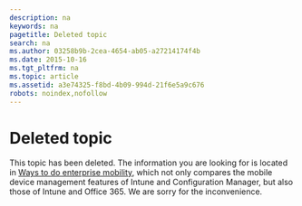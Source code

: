 ```yaml
---
description: na
keywords: na
pagetitle: Deleted topic
search: na
ms.author: 03258b9b-2cea-4654-ab05-a27214174f4b
ms.date: 2015-10-16
ms.tgt_pltfrm: na
ms.topic: article
ms.assetid: a3e74325-f8bd-4b09-994d-21f6e5a9c676
robots: noindex,nofollow
---
```

# Deleted topic
This topic has been deleted. The information you are looking for is located in [Ways to do enterprise mobility](https://technet.microsoft.com/en-US/library/dn957912%28TechNet.10%29.aspx), which not only compares the mobile device management features of Intune and Configuration Manager, but also those of Intune and Office 365. We are sorry for the inconvenience.

